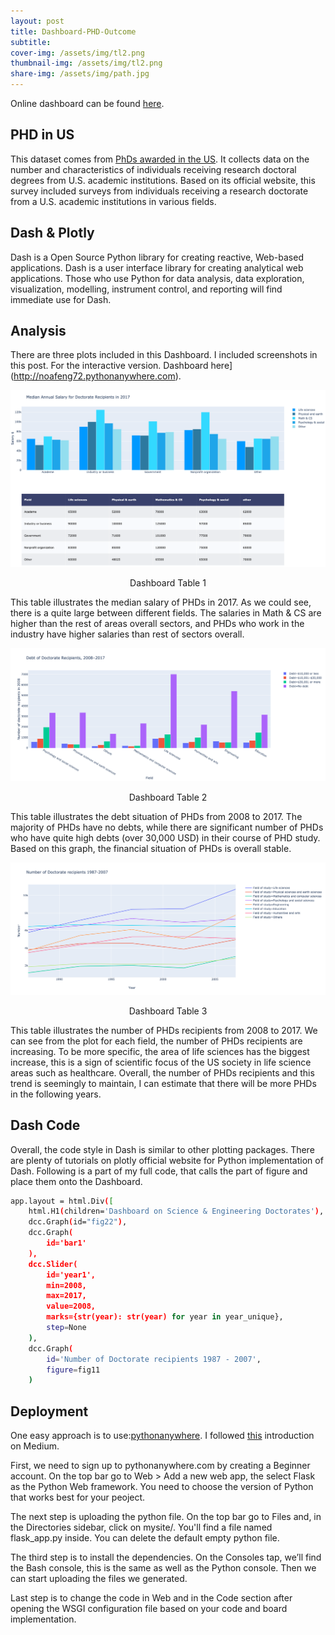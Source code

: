 ```yaml
---
layout: post
title: Dashboard-PHD-Outcome
subtitle: 
cover-img: /assets/img/tl2.png
thumbnail-img: /assets/img/tl2.png
share-img: /assets/img/path.jpg
---
```


Online dashboard can be found [here](http://noafeng72.pythonanywhere.com).

## PHD in US

This dataset comes from [PhDs awarded in the US](https://ncses.nsf.gov/pubs/nsf19301/survey-description). It collects data on the number and characteristics of individuals receiving research doctoral degrees from U.S. academic institutions. Based on its official website, this survey included surveys from individuals receiving a research doctorate from a U.S. academic institutions in various fields.

## Dash & Plotly

Dash is a Open Source Python library for creating reactive, Web-based applications. Dash is a user interface library for creating analytical web applications. Those who use Python for data analysis, data exploration, visualization, modelling, instrument control, and reporting will find immediate use for Dash.

## Analysis

There are three plots included in this Dashboard. I included screenshots in this post. For the interactive version.
Dashboard here](http://noafeng72.pythonanywhere.com).

<div align="center">
<img src="https://raw.githubusercontent.com/yuanfeng2/yuanfeng2.github.io/master/assets/img/d3.png" >
  <p>Dashboard Table 1</p>
</div>

This table illustrates the median salary of PHDs in 2017. As we could see, there is a quite large between different fields. The salaries in Math & CS are higher than the rest of areas overall sectors, and PHDs who work in the industry have higher salaries than rest of sectors overall. 

<div align="center">
<img src="https://raw.githubusercontent.com/yuanfeng2/yuanfeng2.github.io/master/assets/img/d2.png" >
  <p>Dashboard Table 2</p>
</div>

This table illustrates the debt situation of PHDs from 2008 to 2017. The majority of PHDs have no debts, while there are significant number of PHDs who have quite high debts (over 30,000 USD) in their course of PHD study. Based on this graph, the financial situation of PHDs is overall stable.

<div align="center">
<img src="https://raw.githubusercontent.com/yuanfeng2/yuanfeng2.github.io/master/assets/img/d1.png" >
  <p>Dashboard Table 3</p>
</div>

This table illustrates the number of PHDs recipients from 2008 to 2017. We can see from the plot for each field, the number of PHDs recipients are increasing. To be more specific, the area of life sciences has the biggest increase, this is a sign of scientific focus of the US society in life science areas such as healthcare.
Overall, the number of PHDs recipients and this trend is seemingly to maintain, I can estimate that there will be more PHDs in the following years.

## Dash Code

Overall, the code style in Dash is similar to other plotting packages. There are plenty of tutorials on plotly official website for Python implementation of Dash. Following is a part of my full code, that calls the part of figure and place them onto the Dashboard.

```bash
app.layout = html.Div([
    html.H1(children='Dashboard on Science & Engineering Doctorates'),
    dcc.Graph(id="fig22"),
    dcc.Graph(
        id='bar1'
    ),
    dcc.Slider(
        id='year1',
        min=2008,
        max=2017,
        value=2008,
        marks={str(year): str(year) for year in year_unique},
        step=None
    ),
    dcc.Graph(
        id='Number of Doctorate recipients 1987 - 2007',
        figure=fig11
    )
```

## Deployment

One easy approach is to use:[pythonanywhere](https://www.pythonanywhere.com/). I followed [this](https://towardsdatascience.com/the-easiest-way-to-deploy-your-dash-app-for-free-f92c575bb69e) introduction on Medium.

First, we need to sign up to pythonanywhere.com by creating a Beginner account. On the top bar go to Web > Add a new web app, the select Flask as the Python Web framework. You need to choose the version of Python that works best for your peoject.

The next step is uploading the python file. On the top bar go to Files and, in the Directories sidebar, click on mysite/. You'll find a file named flask_app.py inside. You can delete the default empty python file.

The third step is to install the dependencies. On the Consoles tap, we’ll find the Bash console, this is the same as well as the Python console. Then we can start uploading the files we generated.

Last step is to change the code in Web and in the Code section after opening the WSGI configuration file based on your code and board implementation. 

